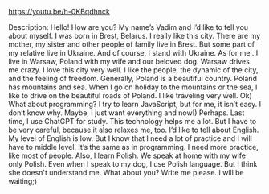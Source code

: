 https://youtu.be/h-0KBqdhnck

Description:
Hello! How are you? My name’s Vadim and I’d like to tell you about myself.
I was born in Brest, Belarus. I really like this city. There are my mother, my sister and other people of family live in Brest. But some part of my relative live in Ukraine. And of course, I stand with Ukraine.
As for me.. I live in Warsaw, Poland with my wife and our beloved dog.
Warsaw drives me crazy. I love this city very well. I like the people, the dynamic of the city, and the feeling of freedom.
Generally, Poland is a beautiful country. Poland has mountains and sea. When I go on holiday to the mountains or the sea, I like to drive on the beautiful roads of Poland. I like traveling very well.
Ok) What about programming?
I try to learn JavaScript, but for me, it isn’t easy. I don’t know why. Maybe, I just want everything and now!) Perhaps.
Last time, I use ChatGPT for study. This technology helps me a lot. But I have to be very careful, because it also relaxes me, too.
I’d like to tell about English. My level of English is low. But I know that I need a lot of practice and I will have to middle level. It’s the same as in programming. I need more practice, like most of people.
Also, I learn Polish. We speak at home with my wife only Polish. Even when I speak to my dog, I use Polish language. But I think she doesn't understand me.
What about you? Write me please. I will be waiting;)